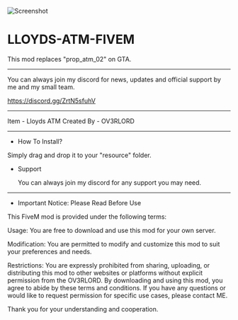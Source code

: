 ![Screenshot]([https://i.ibb.co/NF84xQF/Screenshot-2024-03-21-021511.png](https://i.ibb.co/pLPqmKj/Screenshot-2024-03-21-130848.png))


# LLOYDS-ATM-FIVEM

This mod replaces "prop_atm_02" on GTA.

---------------------------------

You can always join my discord for news, updates and official support by me and my small team. 

https://discord.gg/ZrtN5sfuhV

---------------------------------


Item - Lloyds ATM
Created By - OV3RLORD 

-------------------------------------------


- How To Install?

 Simply drag and drop it to your "resource" folder.

- Support

   You can always join my discord for any support you may need.



-------------------------------------------

- Important Notice: Please Read Before Use

This FiveM mod is provided under the following terms:

Usage: You are free to download and use this mod for your own server.

Modification: You are permitted to modify and customize this mod to suit your preferences and needs.

Restrictions: You are expressly prohibited from sharing, uploading, or distributing this mod to other websites or platforms without explicit permission from the OV3RLORD.
By downloading and using this mod, you agree to abide by these terms and conditions. If you have any questions or would like to request permission for specific use cases, please contact ME.

Thank you for your understanding and cooperation.
